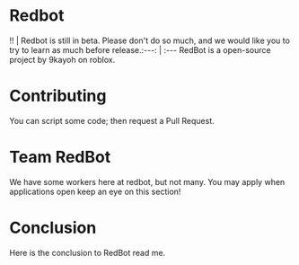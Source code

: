 # Redbot
:bangbang: | Redbot is still in beta. Please don't do so much, and we would like you to try to learn as much before release.:---: | :---
RedBot is a open-source project by 9kayoh on roblox.
# Contributing
You can script some code; then request a Pull Request.
# Team RedBot
We have some workers here at redbot, but not many. You may apply when applications open keep an eye on this section!
# Conclusion
Here is the conclusion to RedBot read me.
